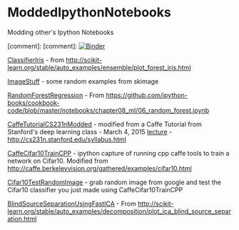 ModdedIpythonNotebooks
=====================
Modding other's Ipython Notebooks

[comment]: 
[comment]: [![Binder](http://mybinder.org/badge.svg)](http://mybinder.org:/repo/trackdr/moddedipythonnotebooks)

[ClassifierIris](https://github.com/TrackDR/ModdedIpythonNotebooks/blob/master/ClassifierIris.ipynb) - from http://scikit-learn.org/stable/auto_examples/ensemble/plot_forest_iris.html

[ImageStuff](https://github.com/TrackDR/ModdedIpythonNotebooks/blob/master/ImageStuff.ipynb) - some random examples from skimage

[RandomForestRegression](https://github.com/TrackDR/ModdedIpythonNotebooks/blob/master/RandomForestRegression.ipynb) - From https://github.com/ipython-books/cookbook-code/blob/master/notebooks/chapter08_ml/06_random_forest.ipynb

[CaffeTutorialCS231nModded](https://github.com/TrackDR/ModdedIpythonNotebooks/blob/master/caffetutorialCS231nModded.ipynb) - modified from a Caffe Tutorial from Stanford's deep learning class - March 4, 2015 [lecture](http://cs231n.stanford.edu/syllabus_winter2015.html) - http://cs231n.stanford.edu/syllabus.html

[CaffeCifar10TrainCPP](https://github.com/TrackDR/ModdedIpythonNotebooks/blob/master/CaffeCifar10TrainCPP.ipynb) - ipython capture of running cpp caffe tools to train a network on Cifar10.  Modified from http://caffe.berkeleyvision.org/gathered/examples/cifar10.html

[Cifar10TestRandomImage](https://github.com/TrackDR/ModdedIpythonNotebooks/blob/master/Cifar10TestRandomImage.ipynb) - grab random image from google and test the Cifar10 classifier you just made using CaffeCifar10TrainCPP

[BlindSourceSeparationUsingFastICA](https://github.com/TrackDR/ModdedIpythonNotebooks/blob/master/BlindSourceSeparationUsingFastICA.ipynb) - From http://scikit-learn.org/stable/auto_examples/decomposition/plot_ica_blind_source_separation.html
